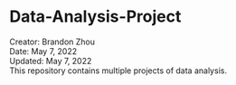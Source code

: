 # Data-Analysis-Project
Creator: Brandon Zhou \
Date: May 7, 2022 \
Updated: May 7, 2022 \
This repository contains multiple projects of data analysis.
